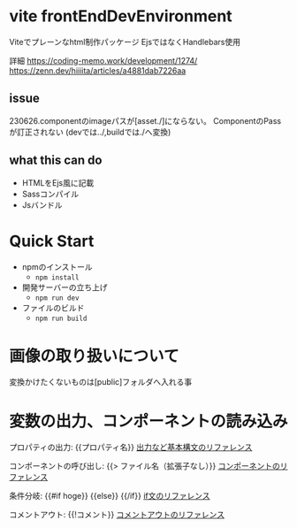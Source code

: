 # vite frontEndDevEnvironment

Viteでプレーンなhtml制作パッケージ
EjsではなくHandlebars使用

詳細
https://coding-memo.work/development/1274/
https://zenn.dev/hiiiita/articles/a4881dab7226aa


## issue
230626.componentのimageパスが[asset./]にならない。
ComponentのPassが訂正されない
(devでは../,buildでは./へ変換)

## what this can do
- HTMLをEjs風に記載
- Sassコンパイル
- Jsバンドル

# Quick Start
* npmのインストール
   * `npm install`
* 開発サーバーの立ち上げ
  * `npm run dev`
* ファイルのビルド
  * `npm run build`

# 画像の取り扱いについて
変換かけたくないものは[public]フォルダへ入れる事

# 変数の出力、コンポーネントの読み込み
プロパティの出力: {{プロパティ名}}
[出力など基本構文のリファレンス](https://handlebarsjs.com/guide/expressions.html)

コンポーネントの呼び出し: {{> ファイル名（拡張子なし）}}
[コンポーネントのリファレンス](https://handlebarsjs.com/guide/partials.html#basic-partials)

条件分岐: {{#if hoge}} {{else}} {{/if}}
[if文のリファレンス](https://handlebarsjs.com/guide/builtin-helpers.html#if)

コメントアウト: {{!コメント}}
[コメントアウトのリファレンス](https://handlebarsjs.com/guide/#template-comments)
